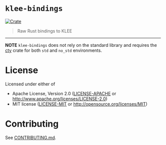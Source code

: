 # `klee-bindings`
[![Crate](https://img.shields.io/crates/v/klee-bindings)](https://crates.io/crates/klee-bindings)
> Raw Rust bindings to KLEE

-----

**NOTE** `klee-bindings` does not rely on the standard library and requires the [cty](https://crates.io/crates/cty) crate for both `std` and `no_std` environments.


# License
Licensed under either of

- Apache License, Version 2.0 ([LICENSE-APACHE](LICENSE-APACHE) or
  http://www.apache.org/licenses/LICENSE-2.0)
- MIT license ([LICENSE-MIT](LICENSE-MIT) or http://opensource.org/licenses/MIT)

# Contributing
See [CONTRIBUTING.md](/CONTRIBUTING.md).
